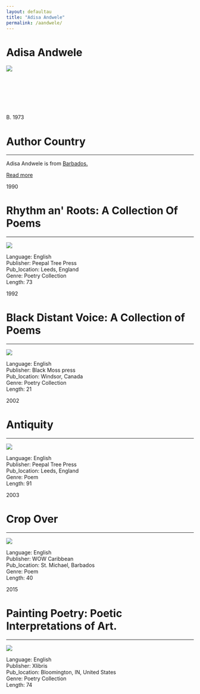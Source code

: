 ```yaml
---
layout: defaultau
title: "Adisa Andwele"
permalink: /aandwele/
---
```

<!-- partial:index.partial.html -->
<div class="content">
    <h1>Adisa Andwele</h1>
    <div class="quote">
        <div><img src="https://pbs.twimg.com/media/EIOROMRXYAAoq4Y?format=jpg&name=large" class="logo"></div>
    </div>
    <div class="timeline">
        <div style="padding-bottom:100px;"></div>
        <div class="block">
            <div class="date right"><p class="right"> B. 1973 </p></div>
            <div class="dot"></div>
            <div class="left first">
            <div class="author_country">
                <h1>Author Country</h1><hr>
          <div class="aclocation">  <p> Adisa Andwele is from <a href="http://{{ site.baseurl }}/12">Barbados.</a></p></div>
                <div class="acreadmore">  <a href="https://en.wikipedia.org/wiki/Adisa_Andwele" target="_blank">Read more</a></div>
            </div>
            </div>
        </div>
        <div class="block">
            <div class="date left"><p class="left">1990</p></div>
            <div class="dot"></div>
            <div class="right">
                <h1>Rhythm an' Roots: A Collection Of Poems</h1><hr>
                <p><img src="https://images-na.ssl-images-amazon.com/images/I/51EPIsU9nJL._SX331_BO1,204,203,200_.jpg"></p>
                <p>
                Language: English <br/>
                Publisher: Peepal Tree Press <br/>
                Pub_location: Leeds, England <br/>
                Genre: Poetry Collection <br/>
                Length: 73 <br/>              
                </p>
            </div>
        </div>
        <div class="block">
            <div class="date right"><p class="right">1992</p></div>
            <div class="dot"></div>
            <div class="left hide">
                <h1>Black Distant Voice: A Collection of Poems</h1><hr>
                <p><img src="https://pbs.twimg.com/media/EIOROMVXsAECwdX.jpg:large"></p>
                <p>
                Language: English <br/>
                Publisher: Black Moss press <br/>
                Pub_location: Windsor, Canada <br/>
                Genre: Poetry Collection <br/>
                Length: 21 <br/>                   
                </p>
            </div>
        </div>
        <div class="block">
            <div class="date left"><p class="left">2002</p></div>
            <div class="dot"></div>
            <div class="right hide">
                <h1>Antiquity</h1><hr>
                <p><img src="https://images-na.ssl-images-amazon.com/images/I/51a+6u6Hx4L._SY344_BO1,204,203,200_.jpg"></p>
                <p>
                Language: English <br/>
                Publisher: Peepal Tree Press <br/>
                Pub_location: Leeds, England <br/>
                Genre: Poem <br/>
                Length: 91 <br/>        
                </p>
            </div>
        </div>
        <div class="block">
            <div class="date right"><p class="right">2003</p></div>
            <div class="dot"></div>
            <div class="left hide">
                <h1>Crop Over</h1><hr>
                <p><img src="https://pbs.twimg.com/media/EIOROMVXsAECwdX.jpg:large"></p>
                <p>
                Language: English <br/>
                Publisher: WOW Caribbean <br/>
                Pub_location: St. Michael, Barbados <br/>
                Genre: Poem <br/>
                Length: 40 <br/>                 
                </p>
            </div>
        </div>
        <div class="block">
            <div class="date left"><p class="left">2015</p></div>
            <div class="dot"></div>
            <div class="right hide">
                <h1>Painting Poetry: Poetic Interpretations of Art.</h1><hr>
                <p><img src="https://imgv2-1-f.scribdassets.com/img/word_document/524037782/original/216x287/a5bc47650c/1638698407?v=1"></p>
                <p>
                Language: English <br/>
                Publisher: Xlibris <br/>
                Pub_location: Bloomington, IN, United States <br/>
                Genre: Poetry Collection <br/>
                Length: 74 <br/>
                </p>
            </div>
        </div>


</div>
<!-- partial -->
  <script src='https://cdnjs.cloudflare.com/ajax/libs/jquery/3.1.1/jquery.min.js'></script><script  src="assets/js/authorscript.js"></script>
